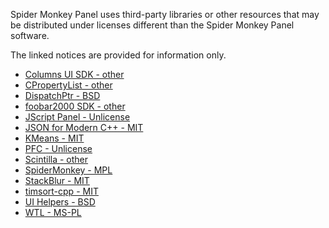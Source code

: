 Spider Monkey Panel uses third-party libraries or other resources that may
be distributed under licenses different than the Spider Monkey Panel software.

The linked notices are provided for information only.

- [Columns UI SDK - other](component/licenses/Columns%20UI%20SDK.txt)
- [CPropertyList - other](component/licenses/CPropertyList.txt)
- [DispatchPtr - BSD](component/licenses/DispatchPtr.txt)
- [foobar2000 SDK - other](component/licenses/foobar2000%20SDK.txt)
- [JScript Panel - Unlicense](component/licenses/JScript%20Panel.txt)
- [JSON for Modern C++ - MIT](component/licenses/JSON%20for%20Modern%20C%2B%2B.txt)
- [KMeans - MIT](component/licenses/KMeans.txt)
- [PFC - Unlicense](component/licenses/PFC.txt)
- [Scintilla - other](component/licenses/Scintilla.txt)
- [SpiderMonkey - MPL](component/licenses/SpiderMonkey.txt)
- [StackBlur - MIT](component/licenses/StackBlur.txt)
- [timsort-cpp - MIT](component/licenses/timsort-cpp.txt)
- [UI Helpers - BSD](component/licenses/UI%20Helpers.txt)
- [WTL - MS-PL](component/licenses/WTL.txt)
